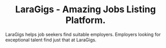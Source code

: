 <h1 align="center"> LaraGigs - Amazing Jobs Listing Platform. </h1>

<p>LaraGigs helps job seekers find suitable employers. Employers looking for exceptional talent find just that at LaraGigs.</p>